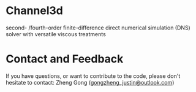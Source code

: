 # Channel3d
second- /fourth-order finite-difference direct numerical simulation (DNS) solver with versatile viscous treatments


# Contact and Feedback
If you have questions, or want to contribute to the code, please don't hesitate to contact: Zheng Gong (gongzheng_justin@outlook.com)
